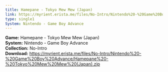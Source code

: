 ```yaml
---
title: Hamepane - Tokyo Mew Mew (Japan)
link: https://myrient.erista.me/files/No-Intro/Nintendo%20-%20Game%20Boy%20Advance/Hamepane%20-%20Tokyo%20Mew%20Mew%20(Japan).zip
type: single1
System: Nintendo - Game Boy Advance
---
```

<b>Game:</b> Hamepane - Tokyo Mew Mew (Japan)<br>
<b>System:</b> Nintendo - Game Boy Advance<br>
<b>Collection:</b> No-Intro<br>
<b>Download:</b> https://myrient.erista.me/files/No-Intro/Nintendo%20-%20Game%20Boy%20Advance/Hamepane%20-%20Tokyo%20Mew%20Mew%20(Japan).zip